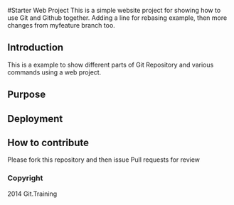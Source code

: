 #Starter Web Project
This is a simple website project for showing how to 
use Git and Github together. Adding a line for rebasing example,
then more changes from myfeature branch too.

## Introduction
This is a example to show different parts of Git
Repository and various commands using a web project.

## Purpose

## Deployment

## How to contribute
Please fork this repository and then issue Pull
requests for review

### Copyright
2014 Git.Training